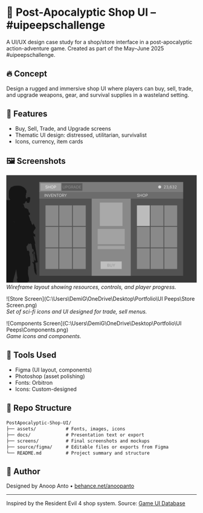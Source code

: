 # 🛒 Post-Apocalyptic Shop UI – #uipeepschallenge

A UI/UX design case study for a shop/store interface in a post-apocalyptic action-adventure game. Created as part of the May–June 2025 #uipeepschallenge.

## 🔥 Concept

Design a rugged and immersive shop UI where players can buy, sell, trade, and upgrade weapons, gear, and survival supplies in a wasteland setting.

## 🧰 Features

- Buy, Sell, Trade, and Upgrade screens
- Thematic UI design: distressed, utilitarian, survivalist
- Icons, currency, item cards

## 🖼️ Screenshots

![Wireframe Preview](screens/Wireframe.png)  
*Wireframe layout showing resources, controls, and player progress.*

![Store Screen](C:\Users\DemiG\OneDrive\Desktop\Portfolio\UI Peeps\Store Screen.png)  
*Set of sci-fi icons and UI designed for trade, sell menus.*

![Components Screen](C:\Users\DemiG\OneDrive\Desktop\Portfolio\UI Peeps\Components.png)  
*Game icons and components.*

## 🧱 Tools Used

- Figma (UI layout, components)
- Photoshop (asset polishing)
- Fonts: Orbitron
- Icons: Custom-designed

## 📁 Repo Structure

```
PostApocalyptic-Shop-UI/
├── assets/           # Fonts, images, icons
├── docs/             # Presentation text or export
├── screens/          # Final screenshots and mockups
├── source/figma/     # Editable files or exports from Figma
└── README.md         # Project summary and structure
```

## 📌 Author

Designed by Anoop Anto • [behance.net/anoopanto](https://www.behance.net/anoopanto)

---

Inspired by the Resident Evil 4 shop system. Source: [Game UI Database](https://www.gameuidatabase.com/uploads/Resident-Evil-4-202303282023-040323-33014.jpg)

